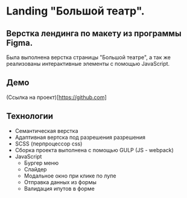 # Landing "Большой театр".

## Верстка лендинга по макету из программы Figma.
Была выполнена верстка страницы "Большой театре", а так же реализованы интерактивные 
элементы с помощью JavaScript.

## Демо
(Ссылка на проект)[https://github.com]

## Технологии
<ul>
  <li>Семантическая верстка</li>
  <li>Адаптивная вертска под разрешения разрешения</li>
  <li>SCSS (перпроцессор css)</li>
  <li>Сборка проекта выполнена с помощью GULP (JS - webpack)</li>
  <li>JavaScript
    <ul>
      <li>Бургер меню</li>
      <li>Слайдер</li>
      <li>Модальное окно при клике по лупе</li>
      <li>Отправка данных из формы</li>
      <li>Валидация ипутов в форме</li>
    </ul>
  </li>
</ul>
